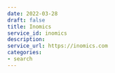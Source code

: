 ```yaml
---
date: 2022-03-28
draft: false
title: Inomics
service_id: inomics
description:
service_url: https://inomics.com
categories:
- search
---
```



